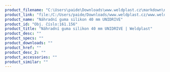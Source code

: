```yaml
---
product_filename: "C:\Users\paide\Downloads\www.weldplast.cz\markdown\nahradni-guma-silikon-40-mm-unidrive.md"
product_link: "file:/C:/Users/paide/Downloads/www.weldplast.cz/www.weldplast.cz/nahradni-guma-silikon-40-mm-unidrive"
product_name: "Náhradní guma silikon 40 mm UNIDRIVE"
product_id: "Obj. číslo:161.156"
product_title: "Náhradní guma silikon 40 mm UNIDRIVE | Weldplast"
product_desc: ""
product_specs: ""
product_downloads: ""
product_href: ""
product_desc_2: ""
product_accessories: ""
product_similar: ""
---
```

